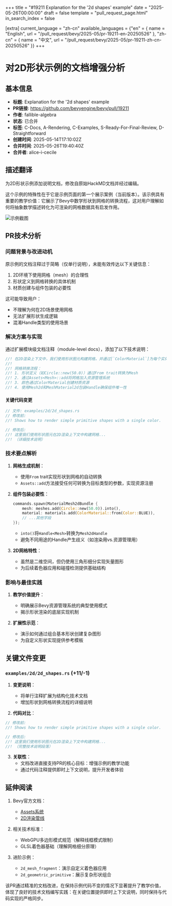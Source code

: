 +++
title = "#19211 Explanation for the '2d shapes' example"
date = "2025-05-26T00:00:00"
draft = false
template = "pull_request_page.html"
in_search_index = false

[extra]
current_language = "zh-cn"
available_languages = {"en" = { name = "English", url = "/pull_request/bevy/2025-05/pr-19211-en-20250526" }, "zh-cn" = { name = "中文", url = "/pull_request/bevy/2025-05/pr-19211-zh-cn-20250526" }}
+++

# 对2D形状示例的文档增强分析

## 基本信息
- **标题**: Explanation for the '2d shapes' example
- **PR链接**: https://github.com/bevyengine/bevy/pull/19211
- **作者**: fallible-algebra
- **状态**: 已合并
- **标签**: C-Docs, A-Rendering, C-Examples, S-Ready-For-Final-Review, D-Straightforward
- **创建时间**: 2025-05-14T17:10:02Z
- **合并时间**: 2025-05-26T19:40:40Z
- **合并者**: alice-i-cecile

## 描述翻译
为2D形状示例添加说明文档，修改自原始HackMD文档并经过编辑。

这个示例的特殊性在于它是示例页面的第一个展示案例（当前版本）。该示例具有重要的教学价值：它展示了Bevy中数学形状到网格的转换流程，这对用户理解如何将抽象数学描述转化为可渲染的网格数据具有启发作用。

![示例截图](https://github.com/bevyengine/bevy/assets/62228801/68d5e9a7-1c2a-4e9c-8a61-3f0d8530cff4)

## PR技术分析

### 问题背景与改进动机
原示例的文档注释过于简略（仅单行说明），未能有效传达以下关键信息：
1. 2D环境下使用网格（mesh）的合理性
2. 形状定义到网格转换的具体机制
3. 材质创建与组件包装的必要性

这可能导致用户：
- 不理解为何在2D场景使用网格
- 无法扩展形状生成逻辑
- 混淆Handle类型的使用场景

### 解决方案与实现
通过扩展模块级文档注释（module-level docs），添加了以下技术说明：

```rust
//! 在2D渲染上下文中，我们使用形状图元构建网格，并通过[`ColorMaterial`]为每个实体赋予颜色
//! 
//! 网格转换流程：
//! 1. 形状定义（如Circle::new(50.0)）通过From trait转换为Mesh
//! 2. 通过Assets<Mesh>::add将网格加入资源管理系统
//! 3. 颜色通过ColorMaterial创建材质资源
//! 4. 使用Mesh2d和MeshMaterial2d包装Handle确保组件唯一性
```

#### 关键代码变更
```rust
// 文件: examples/2d/2d_shapes.rs
// 修改前:
//! Shows how to render simple primitive shapes with a single color.

// 修改后:
//! 这里我们使用形状图元在2D渲染上下文中构建网格...
//! （详细技术说明）
```

### 技术要点解析
1. **网格生成机制**：
   - 使用`From` trait实现形状到网格的自动转换
   - `Assets::add`方法接受任何可转换为目标类型的参数，实现资源注册

2. **组件包装必要性**：
   ```rust
   commands.spawn(MaterialMesh2dBundle {
       mesh: meshes.add(Circle::new(50.0)).into(),
       material: materials.add(ColorMaterial::from(Color::BLUE)),
       // ...其他字段
   });
   ```
   - `into()`将`Handle<Mesh>`转换为`Mesh2dHandle`
   - 避免不同用途的Handle产生歧义（如渲染用vs.资源管理用）

3. **2D网格特性**：
   - 虽然是二维空间，但仍使用三角形细分实现矢量图形
   - 为后续着色器应用和碰撞检测提供基础结构

### 影响与最佳实践
1. **教学价值提升**：
   - 明确展示Bevy资源管理系统的典型使用模式
   - 揭示形状渲染的底层实现机制

2. **扩展性示范**：
   - 演示如何通过组合基本形状创建复杂图形
   - 为自定义形状实现提供参考模板

## 关键文件变更
### `examples/2d/2d_shapes.rs` (+11/-1)
1. **变更说明**：
   - 将单行注释扩展为结构化技术文档
   - 增加形状到网格转换流程的详细说明

2. **代码对比**：
```rust
// 修改前:
//! Shows how to render simple primitive shapes with a single color.

// 修改后:
//! 这里我们使用形状图元在2D渲染上下文中构建网格...
//! （完整技术说明段落）
```

3. **关联性**：
   - 文档改进直接支持PR的核心目标：增强示例的教学功能
   - 通过代码注释提供即时上下文说明，提升开发者体验

## 延伸阅读
1. Bevy官方文档：
   - [Assets系统](https://bevyengine.org/learn/book/features/assets/)
   - [2D渲染管线](https://bevyengine.org/learn/book/features/2d-rendering/)

2. 相关技术标准：
   - WebGPU多边形模式规范（解释线框模式限制）
   - GLSL着色器基础（理解网格细分原理）

3. 进阶示例：
   - `2d_mesh_fragment`：演示自定义着色器应用
   - `2d_geometric_primitive`：展示复杂形状组合

该PR通过精准的文档改进，在保持示例代码不变的情况下显著提升了教学价值，体现了良好的技术文档编写实践：在关键位置提供即时上下文说明，同时保持与代码实现的严格同步。